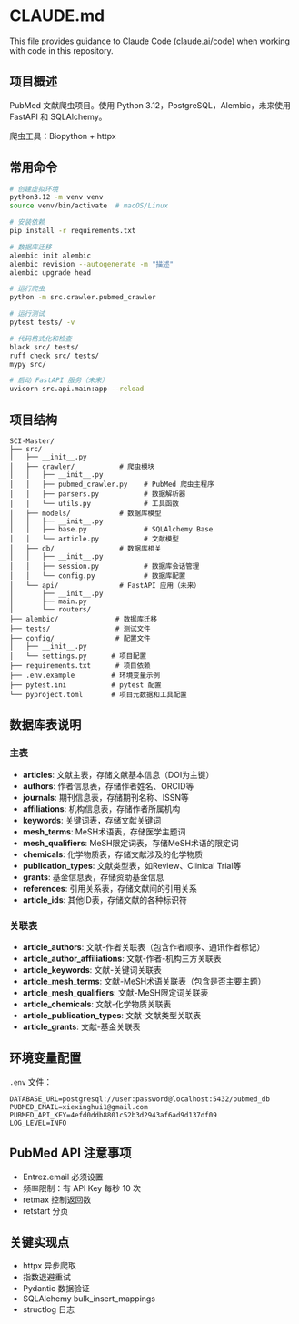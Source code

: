 # CLAUDE.md

This file provides guidance to Claude Code (claude.ai/code) when working with code in this repository.

## 项目概述

PubMed 文献爬虫项目。使用 Python 3.12，PostgreSQL，Alembic，未来使用 FastAPI 和 SQLAlchemy。

爬虫工具：Biopython + httpx

## 常用命令

```bash
# 创建虚拟环境
python3.12 -m venv venv
source venv/bin/activate  # macOS/Linux

# 安装依赖
pip install -r requirements.txt

# 数据库迁移
alembic init alembic
alembic revision --autogenerate -m "描述"
alembic upgrade head

# 运行爬虫
python -m src.crawler.pubmed_crawler

# 运行测试
pytest tests/ -v

# 代码格式化和检查
black src/ tests/
ruff check src/ tests/
mypy src/

# 启动 FastAPI 服务（未来）
uvicorn src.api.main:app --reload
```

## 项目结构

```
SCI-Master/
├── src/
│   ├── __init__.py
│   ├── crawler/           # 爬虫模块
│   │   ├── __init__.py
│   │   ├── pubmed_crawler.py    # PubMed 爬虫主程序
│   │   ├── parsers.py           # 数据解析器
│   │   └── utils.py             # 工具函数
│   ├── models/            # 数据库模型
│   │   ├── __init__.py
│   │   ├── base.py              # SQLAlchemy Base
│   │   └── article.py           # 文献模型
│   ├── db/                # 数据库相关
│   │   ├── __init__.py
│   │   ├── session.py           # 数据库会话管理
│   │   └── config.py            # 数据库配置
│   └── api/               # FastAPI 应用（未来）
│       ├── __init__.py
│       ├── main.py
│       └── routers/
├── alembic/              # 数据库迁移
├── tests/                # 测试文件
├── config/               # 配置文件
│   ├── __init__.py
│   └── settings.py      # 项目配置
├── requirements.txt      # 项目依赖
├── .env.example         # 环境变量示例
├── pytest.ini           # pytest 配置
└── pyproject.toml       # 项目元数据和工具配置
```

## 数据库表说明

### 主表
- **articles**: 文献主表，存储文献基本信息（DOI为主键）
- **authors**: 作者信息表，存储作者姓名、ORCID等
- **journals**: 期刊信息表，存储期刊名称、ISSN等
- **affiliations**: 机构信息表，存储作者所属机构
- **keywords**: 关键词表，存储文献关键词
- **mesh_terms**: MeSH术语表，存储医学主题词
- **mesh_qualifiers**: MeSH限定词表，存储MeSH术语的限定词
- **chemicals**: 化学物质表，存储文献涉及的化学物质
- **publication_types**: 文献类型表，如Review、Clinical Trial等
- **grants**: 基金信息表，存储资助基金信息
- **references**: 引用关系表，存储文献间的引用关系
- **article_ids**: 其他ID表，存储文献的各种标识符

### 关联表
- **article_authors**: 文献-作者关联表（包含作者顺序、通讯作者标记）
- **article_author_affiliations**: 文献-作者-机构三方关联表
- **article_keywords**: 文献-关键词关联表
- **article_mesh_terms**: 文献-MeSH术语关联表（包含是否主要主题）
- **article_mesh_qualifiers**: 文献-MeSH限定词关联表
- **article_chemicals**: 文献-化学物质关联表
- **article_publication_types**: 文献-文献类型关联表
- **article_grants**: 文献-基金关联表

## 环境变量配置

`.env` 文件：
```
DATABASE_URL=postgresql://user:password@localhost:5432/pubmed_db
PUBMED_EMAIL=xiexinghui1@gmail.com
PUBMED_API_KEY=4efd0ddb8801c52b3d2943af6ad9d137df09
LOG_LEVEL=INFO
```

## PubMed API 注意事项

- Entrez.email 必须设置
- 频率限制：有 API Key 每秒 10 次
- retmax 控制返回数
- retstart 分页

## 关键实现点

- httpx 异步爬取
- 指数退避重试
- Pydantic 数据验证  
- SQLAlchemy bulk_insert_mappings
- structlog 日志
